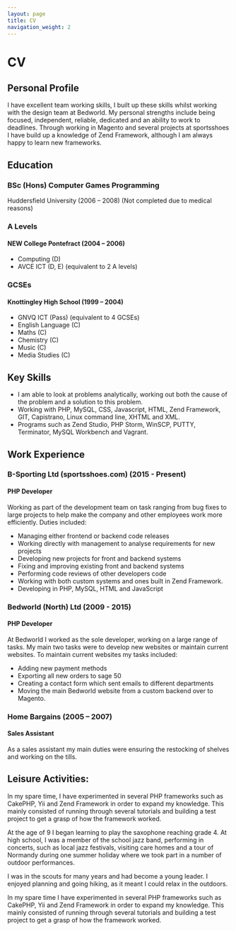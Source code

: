 ```yaml
---
layout: page
title: CV
navigation_weight: 2
---
```

# CV

## Personal Profile
I have excellent team working skills, I built up these skills whilst working with the design team at Bedworld. My personal strengths include being focused, independent, reliable, dedicated and an ability to work to deadlines. Through working in Magento and several projects at sportsshoes I have build up a knowledge of Zend Framework, although I am always happy to learn new frameworks.

## Education
### BSc (Hons) Computer Games Programming
Huddersfield University (2006 – 2008) (Not completed due to medical reasons)
### A Levels
#### NEW College Pontefract (2004 – 2006)
- Computing (D)
- AVCE ICT (D, E) (equivalent to 2 A levels)

### GCSEs 
#### Knottingley High School (1999 – 2004)
- GNVQ ICT (Pass) (equivalent to 4 GCSEs)
- English Language (C)
- Maths (C)
- Chemistry (C)
- Music (C)
- Media Studies (C)

## Key Skills

- I am able to look at problems analytically, working out both the cause of the problem and a solution to this problem.
- Working with PHP, MySQL, CSS, Javascript, HTML, Zend Framework, GIT, Capistrano, Linux command line, XHTML and XML. 
- Programs such as Zend Studio, PHP Storm, WinSCP, PUTTY, Terminator, MySQL Workbench and Vagrant.

## Work Experience
### B-Sporting Ltd (sportsshoes.com) (2015 - Present)
#### PHP Developer
Working as part of the development team on task ranging from bug fixes to large projects to help make the company and other employees work more efficiently.
Duties included:
- Managing either frontend or backend code releases
- Working directly with management to analyse requirements for new projects
- Developing new projects for front and backend systems
- Fixing and improving existing front and backend systems
- Performing code reviews of other developers code
- Working with both custom systems and ones built in Zend Framework.
- Developing in PHP, MySQL, HTML and JavaScript

### Bedworld (North) Ltd (2009  - 2015)
#### PHP Developer
At Bedworld I worked as the sole developer, working on a large range of tasks. My main two tasks were to develop new websites or  maintain current websites. 
To maintain current websites my tasks included: 
- Adding new payment methods
- Exporting all new orders to sage 50
- Creating a contact form which sent emails to different departments 
- Moving the main Bedworld website from a custom backend over to Magento.

### Home Bargains (2005 – 2007) 
#### Sales Assistant
As a sales assistant my main duties were ensuring the restocking of shelves and working on the tills.

## Leisure Activities:
In my spare time, I have experimented in several PHP frameworks such as CakePHP, Yii and Zend Framework in order to expand my knowledge. This mainly consisted of running through several tutorials and building a test project to get a grasp of how the framework worked.

At the age of 9 I began learning to play the saxophone reaching grade 4.  At high school, I was a member of the school jazz band, performing in concerts, such as local jazz festivals, visiting care homes and a tour of Normandy during one summer holiday where we took part in a number of outdoor performances.
 
I was in the scouts for many years and had become a young leader. I enjoyed planning and going hiking, as it meant I could relax in the outdoors.
 
In my spare time I have experimented in several PHP frameworks such as CakePHP, Yii and Zend Framework in order to expand my knowledge. This mainly consisted of running through several tutorials and building a test project to get a grasp of how the framework worked.